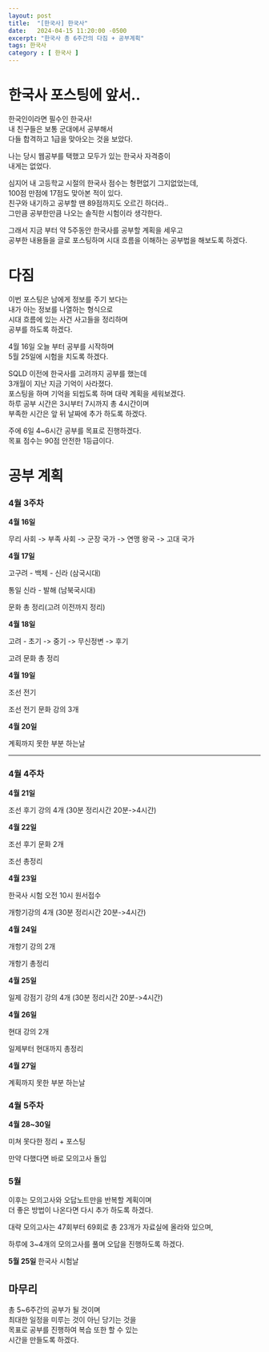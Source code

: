 ```yaml
---
layout: post
title:  "[한국사] 한국사"
date:   2024-04-15 11:20:00 -0500
excerpt: "한국사 총 6주간의 다짐 + 공부계획"
tags: 한국사
category : [ 한국사 ]
---
```


# 한국사 포스팅에 앞서.. 

한국인이라면 필수인 한국사!  
내 친구들은 보통 군대에서 공부해서  
다들 합격하고 1급을 맞아오는 것을 보았다.  

나는 당시 웹공부를 택했고 모두가 있는 한국사 자격증이  
내게는 없었다.  

심지어 내 고등학교 시절의 한국사 점수는 형편없기 그지없었는데,  
100점 만점에 17점도 맞아본 적이 있다.  
친구와 내기하고 공부할 땐 89점까지도 오르긴 하더라..  
그만큼 공부한만큼 나오는 솔직한 시험이라 생각한다.  

그래서 지금 부터 약 5주동안 한국사를 공부할 계획을 세우고  
공부한 내용들을 글로 포스팅하며 시대 흐름을 이해하는 공부법을
해보도록 하겠다.  

# 다짐

이번 포스팅은 남에게 정보를 주기 보다는  
내가 아는 정보를 나열하는 형식으로  
시대 흐름에 있는 사건 사고들을 정리하며  
공부를 하도록 하겠다.  

4월 16일 오늘 부터 공부를 시작하며  
5월 25일에 시험을 치도록 하겠다.  

SQLD 이전에 한국사를 고려까지 공부를 했는데  
3개월이 지난 지금 기억이 사라졌다.  
포스팅을 하며 기억을 되씹도록 하며 대략 계획을 세워보겠다.  
하루 공부 시간은 3시부터 7시까지 총 4시간이며  
부족한 시간은 앞 뒤 날짜에 추가 하도록 하겠다.  

주에 6일 4~6시간 공부를 목표로 진행하겠다.  
목표 점수는 90점 안전한 1등급이다.  



# 공부 계획

### 4월 3주차

**4월 16일**

무리 사회 -> 부족 사회 -> 군장 국가 -> 연맹 왕국 -> 고대 국가

**4월 17일**

고구려 - 백제 - 신라 (삼국시대)  

통일 신라 - 발해 (남북국시대)  

문화 총 정리(고려 이전까지 정리)

**4월 18일**

고려 - 초기 -> 중기 -> 무신정변 -> 후기

고려 문화 총 정리

**4월 19일**

조선 전기


조선 전기 문화 강의 3개

**4월 20일**

계획까지 못한 부분 하는날

---

### 4월 4주차

**4월 21일**

조선 후기 강의 4개
(30분 정리시간 20분->4시간)

**4월 22일**

조선 후기 문화 2개

조선 총정리

**4월 23일**

한국사 시험 오전 10시 원서접수

개항기강의 4개
(30분 정리시간 20분->4시간)

**4월 24일**

개항기 강의 2개

개항기 총정리

**4월 25일**

일제 강점기 강의 4개
(30분 정리시간 20분->4시간)

**4월 26일**

현대 강의 2개

일제부터 현대까지 총정리

**4월 27일**

계획까지 못한 부분 하는날  


### 4월 5주차

**4월 28~30일**

미쳐 못다한 정리 + 포스팅  

만약 다했다면 바로 모의고사 돌입

### 5월

이후는 모의고사와 오답노트만을 반복할 계획이며  
더 좋은 방법이 나온다면 다시 추가 하도록 하겠다.

대략 모의고사는 47회부터 69회로 총 23개가 자료실에 올라와 있으며,  

하루에 3~4개의 모의고사를 풀며 오답을 진행하도록 하겠다.

**5월 25일**
한국사 시험날

## 마무리

총 5~6주간의 공부가 될 것이며  
최대한 일정을 미루는 것이 아닌 당기는 것을  
목표로 공부를 진행하여 복습 또한 할 수 있는  
시간을 만들도록 하겠다.  

